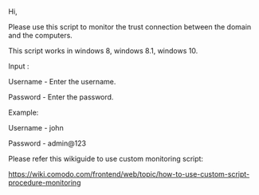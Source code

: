 Hi,

Please use this script to monitor the trust connection between the domain and the computers.

This script works in windows 8, windows 8.1, windows 10.

Input :

Username -  Enter the username.

Password -  Enter the password.

Example:

Username -  john

Password - admin@123

Please refer this wikiguide to use custom monitoring script:

https://wiki.comodo.com/frontend/web/topic/how-to-use-custom-script-procedure-monitoring